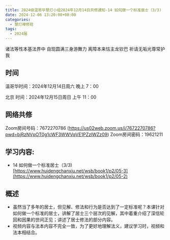 ```yaml
---
title: 2024级温哥华慧灯小组2024年12月14日共修通知-14 如何做一个标准居士（3/3)
date: 2024-12-06 13:20:00+08:00
categories:
  - 慧灯禅修班
tags:
  - 2024届
---
```

诸法等性本基法界中 自现圆满三身游舞力
离障本来怙主龙钦巴 祈请无垢光尊常护我

## 时间

温哥华时间：2024年12月14日周六 晚上 7：00

北京 时间：2024年12月15日周日 上午 11：00

## 网络共修

Zoom房间号码：7672270786  (https://us02web.zoom.us/j/7672270786?pwd=bjRzNVpOT0g1cWF3WWVqVE1PZzlWZz09)
Zoom房间密码：19621211

## 学习内容:

* 14 如何做一个标准居士（3/3) [https://www.huidengchanxiu.net/wsb/book1/p2/05-3](https://www.huidengchanxiu.net/wsb/book1/p2/05-2)

## 概述

* 虽然当了多年的居士，但见解、修法和行为是否达到了一定标准呢？本课针对如何做一个标准的居士，讲解了居士三个层次的见解，其中着重介绍了深信轮回和因果的世间正见；讲述了居士修法的部分内容。
* 视频内容与法本内容不完全一致，为了更好地理解法义，建议学习时，视频和法本相结合。
